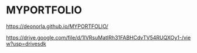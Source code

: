 # MYPORTFOLIO

https://deonorla.github.io/MYPORTFOLIO/

https://drive.google.com/file/d/1IVRsuMatIRh31FABHCdvTV54RUQXOy1-/view?usp=drivesdk